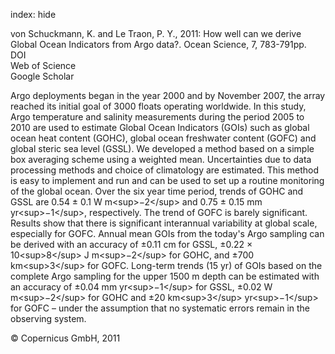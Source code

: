 index: hide

<div class="Citation">

  <div class="Citation-body">
    <div class="Citation-text">von Schuckmann, K. and Le Traon, P. Y., 2011: How well can we derive Global Ocean Indicators from Argo data?. <span class="Article-journal">Ocean Science, </span><span class="Article-volume">7, </span>783-791pp.</div>
    <div class="Citation-links">
      <div class="CitationLink" data-href="https://doi.org/10.5194/os-7-783-2011">
        <div class="CitationLink-icon CitationLink-Doi"></div>
        <div class="CitationLink-text">DOI</div>
      </div>
      <div class="CitationLink" data-href="http://cel.webofknowledge.com/InboundService.do?customersID=atyponcel&smartRedirect=yes&mode=FullRecord&IsProductCode=Yes&product=CEL&Init=Yes&Func=Frame&action=retrieve&SrcApp=literatum&SrcAuth=atyponcel&SID=7CNc3cIRaBKjGbSujFM&UT=WOS:000298491300005">
        <div class="CitationLink-icon CitationLink-Isi"></div>
        <div class="CitationLink-text">Web of Science</div>
      </div>
      <div class="CitationLink" data-href="https://scholar.google.com/scholar?q=10.5194/os-7-783-2011">
        <div class="CitationLink-icon CitationLink-Scholar"></div>
        <div class="CitationLink-text">Google Scholar</div>
      </div>
    </div>
  </div>
</div>

Argo deployments began in the year 2000 and by November 2007, the array reached its initial goal of 3000 floats operating worldwide. In this study, Argo temperature and salinity measurements during the period 2005 to 2010 are used to estimate Global Ocean Indicators (GOIs) such as global ocean heat content (GOHC), global ocean freshwater content (GOFC) and global steric sea level (GSSL). We developed a method based on a simple box averaging scheme using a weighted mean. Uncertainties due to data processing methods and choice of climatology are estimated. This method is easy to implement and run and can be used to set up a routine monitoring of the global ocean. Over the six year time period, trends of GOHC and GSSL are 0.54 ± 0.1 W m&lt;sup&gt;−2&lt;/sup&gt; and 0.75 ± 0.15 mm yr&lt;sup&gt;−1&lt;/sup&gt;, respectively. The trend of GOFC is barely significant. Results show that there is significant interannual variability at global scale, especially for GOFC. Annual mean GOIs from the today's Argo sampling can be derived with an accuracy of ±0.11 cm for GSSL, ±0.22 × 10&lt;sup&gt;8&lt;/sup&gt; J m&lt;sup&gt;−2&lt;/sup&gt; for GOHC, and ±700 km&lt;sup&gt;3&lt;/sup&gt; for GOFC. Long-term trends (15 yr) of GOIs based on the complete Argo sampling for the upper 1500 m depth can be estimated with an accuracy of ±0.04 mm yr&lt;sup&gt;−1&lt;/sup&gt; for GSSL, ±0.02 W m&lt;sup&gt;−2&lt;/sup&gt; for GOHC and ±20 km&lt;sup&gt;3&lt;/sup&gt; yr&lt;sup&gt;−1&lt;/sup&gt; for GOFC – under the assumption that no systematic errors remain in the observing system.

<div class="Citation-copy">
&copy; Copernicus GmbH, 2011
</div>